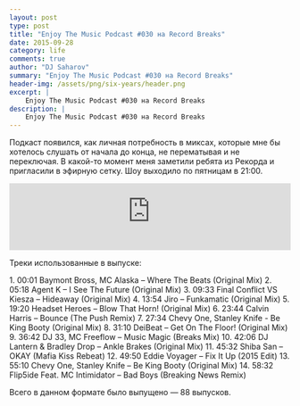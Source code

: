 ```yaml
---
layout: post
type: post
title: "Enjoy The Music Podcast #030 на Record Breaks"
date: 2015-09-28
category: life
comments: true
author: "DJ Saharov"
summary: "Enjoy The Music Podcast #030 на Record Breaks"
header-img: /assets/png/six-years/header.png
excerpt: |
    Enjoy The Music Podcast #030 на Record Breaks
description: |
    Enjoy The Music Podcast #030 на Record Breaks
---
```


<p>
<span class="firstcharacter">П</span>одкаст появился, как личная потребность в миксах, которые мне бы хотелось слушать от начала до конца, не перематывая и не переключая. В какой-то момент меня заметили ребята из Рекорда и пригласили в эфирную сетку. Шоу выходило по пятницам в 21:00.
</p>

<iframe width="100%" height="120" src="https://player-widget.mixcloud.com/widget/iframe/?hide_cover=1&feed=%2Fdjsaharovofficial%2Fenjoy-the-music-podcast-030%2F" frameborder="0" allow="encrypted-media; fullscreen; autoplay; idle-detection; speaker-selection; web-share;" ></iframe>

<p>Треки использованные в выпуске:</p>
1. 00:01 Baymont Bross, MC Alaska – Where The Beats (Original Mix)
2. 05:18 Agent K – I See The Future (Original Mix)
3. 09:33 Final Conflict VS Kiesza  – Hideaway (Original Mix)
4. 13:54 Jiro – Funkamatic (Original Mix)
5. 19:20 Headset Heroes – Blow That Horn! (Original Mix)
6. 23:44 Calvin Harris – Bounce (The Push Remix)
7. 27:34 Chevy One, Stanley Knife - Be King Booty (Original Mix)
8. 31:10 DeiBeat – Get On The Floor! (Original Mix)
9. 36:42 DJ 33, MC Freeflow – Music Magic (Breaks Mix)
10. 42:06 DJ Lantern & Bradley Drop – Ankle Brakes (Original Mix)
11. 45:32 Shiba San – OKAY (Mafia Kiss Rebeat)
12. 49:50 Eddie Voyager – Fix It Up (2015 Edit)
13. 55:10 Chevy One, Stanley Knife – Be King Booty (Original Mix)
14. 58:32 Flip5ide Feat. MC Intimidator – Bad Boys (Breaking News Remix)

<p>Всего в данном формате было выпущено &mdash; 88 выпусков.</p>